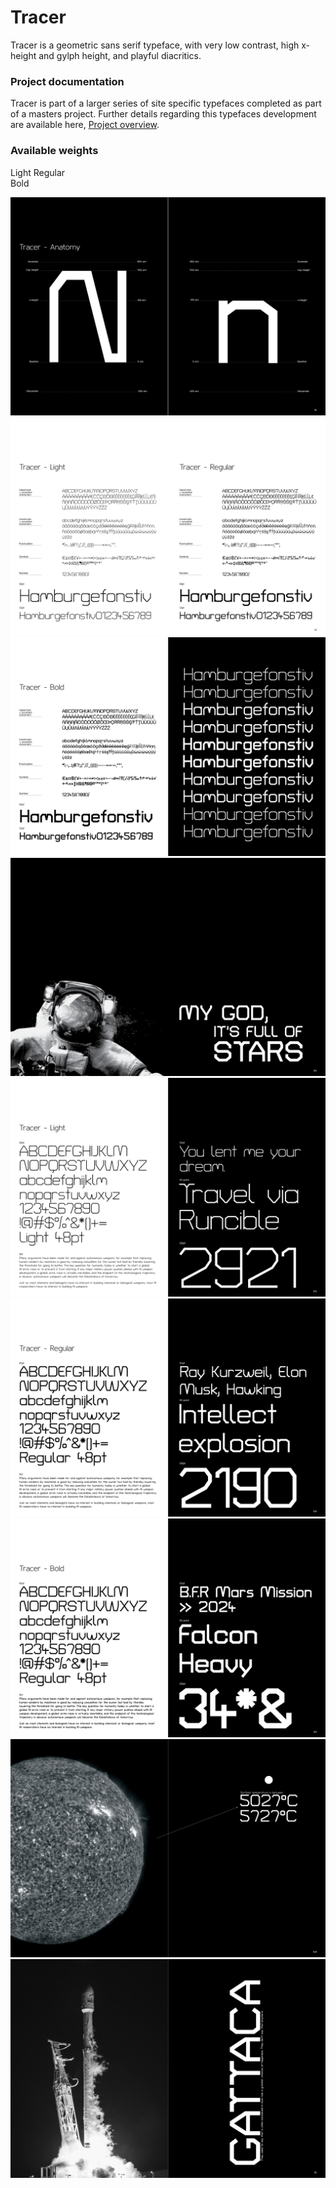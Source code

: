 # Tracer

Tracer is a geometric sans serif typeface, with very low contrast, high x-height and gylph height, and playful diacritics.

### Project documentation
Tracer is part of a larger series of site specific typefaces completed as part of a masters project. Further details regarding this typefaces development are available here, [Project overview](docs/project-overview.md).

### Available weights
Light
Regular  
Bold   

![Image](images/tracer.jpg)
![Image](images/tracer2.jpg)
![Image](images/tracer3.jpg)
![Image](images/tracer4.jpg)
![Image](images/tracer5.jpg)
![Image](images/tracer6.jpg)
![Image](images/tracer7.jpg)
![Image](images/tracer8.jpg)
![Image](images/tracer9.jpg)
